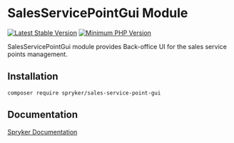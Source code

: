 # SalesServicePointGui Module
[![Latest Stable Version](https://poser.pugx.org/spryker/sales-service-point-gui/v/stable.svg)](https://packagist.org/packages/spryker/sales-service-point-gui)
[![Minimum PHP Version](https://img.shields.io/badge/php-%3E%3D%208.1-8892BF.svg)](https://php.net/)

SalesServicePointGui module provides Back-office UI for the sales service points management.

## Installation

```
composer require spryker/sales-service-point-gui
```

## Documentation

[Spryker Documentation](https://docs.spryker.com)
